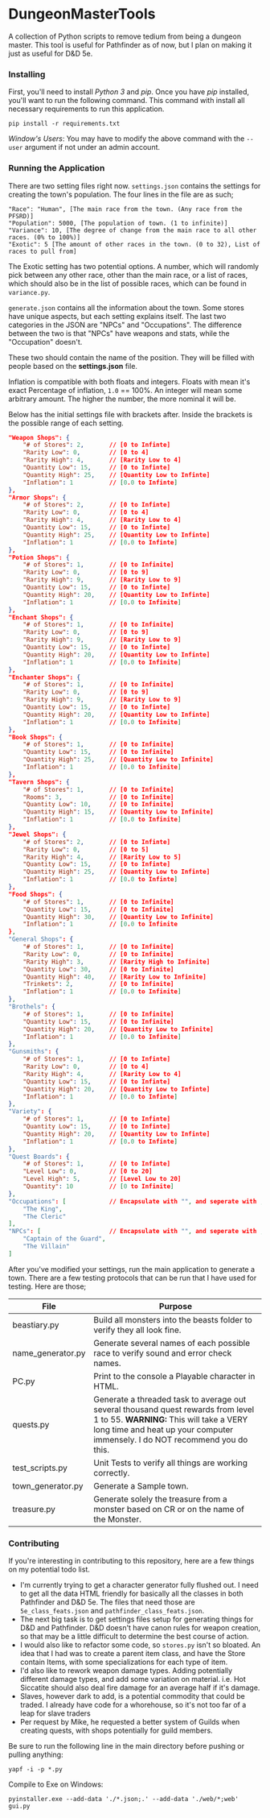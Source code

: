 # DungeonMasterTools
A collection of Python scripts to remove tedium from being a dungeon master. This tool is useful for Pathfinder as of now, but I plan on making it just as useful for D&amp;D 5e.

### Installing 
First, you'll need to install *Python 3* and *pip*. Once you have *pip* installed, you'll want to run the following command. This command with install all necessary requirements to run this application. 

    pip install -r requirements.txt

_Window's Users_: You may have to modify the above command with the ```--user``` argument if not under an admin account.

### Running the Application

There are two setting files right now. `settings.json` contains the settings for creating the town's population. The four lines in the file are as such;

    "Race": "Human", [The main race from the town. (Any race from the PFSRD)]
    "Population": 5000, [The population of town. (1 to infinite)]
    "Variance": 10, [The degree of change from the main race to all other races. (0% to 100%)]
    "Exotic": 5 [The amount of other races in the town. (0 to 32), List of races to pull from]

The Exotic setting has two potential options. A number, which will randomly pick between any other race, other than the main race, or a list of races, which should also be in the list of possible races, which can be found in `variance.py`.

`generate.json` contains all the information about the town. Some stores have unique aspects, but each setting explains itself. The last two categories in the JSON are "NPCs" and "Occupations". The difference between the two is that "NPCs" have weapons and stats, while the "Occupation" doesn't. 

These two should contain the name of the position. They will be filled with people based on the **settings.json** file.

Inflation is compatible with both floats and integers. Floats with mean it's exact Percentage of inflation, `1.0` == 100%. An integer will mean some arbitrary amount. The higher the number, the more nominal it will be.

Below has the initial settings file with brackets after. Inside the brackets is the possible range of each setting.

```json
"Weapon Shops": {
    "# of Stores": 2,       // [0 to Infinte]
    "Rarity Low": 0,        // [0 to 4]
    "Rarity High": 4,       // [Rarity Low to 4]
    "Quantity Low": 15,     // [0 to Infinte]
    "Quantity High": 25,    // [Quantity Low to Infinte]
    "Inflation": 1          // [0.0 to Infinte]
},
"Armor Shops": {
    "# of Stores": 2,       // [0 to Infinte]
    "Rarity Low": 0,        // [0 to 4]
    "Rarity High": 4,       // [Rarity Low to 4]
    "Quantity Low": 15,     // [0 to Infinte]
    "Quantity High": 25,    // [Quantity Low to Infinte]
    "Inflation": 1          // [0.0 to Infinte]
},
"Potion Shops": {
    "# of Stores": 1,       // [0 to Infinite]
    "Rarity Low": 0,        // [0 to 9]
    "Rarity High": 9,       // [Rarity Low to 9]
    "Quantity Low": 15,     // [0 to Infinte]
    "Quantity High": 20,    // [Quantity Low to Infinte]
    "Inflation": 1          // [0.0 to Infinite]
},
"Enchant Shops": {
    "# of Stores": 1,       // [0 to Infinite]
    "Rarity Low": 0,        // [0 to 9]
    "Rarity High": 9,       // [Rarity Low to 9]
    "Quantity Low": 15,     // [0 to Infinte]
    "Quantity High": 20,    // [Quantity Low to Infinte]
    "Inflation": 1          // [0.0 to Infinite]
},
"Enchanter Shops": {
    "# of Stores": 1,       // [0 to Infinite]
    "Rarity Low": 0,        // [0 to 9]
    "Rarity High": 9,       // [Rarity Low to 9]
    "Quantity Low": 15,     // [0 to Infinte]
    "Quantity High": 20,    // [Quantity Low to Infinte]
    "Inflation": 1          // [0.0 to Infinite]
},
"Book Shops": {
    "# of Stores": 1,       // [0 to Infinite]
    "Quantity Low": 15,     // [0 to Infinite]
    "Quantity High": 25,    // [Quantity Low to Infinite]
    "Inflation": 1          // [0.0 to Infinite]
},
"Tavern Shops": {
    "# of Stores": 1,       // [0 to Infinite]
    "Rooms": 3,             // [0 to Infinite]
    "Quantity Low": 10,     // [0 to Infinite]
    "Quantity High": 15,    // [Quantity Low to Infinite]
    "Inflation": 1          // [0.0 to Infinite]
},
"Jewel Shops": {
    "# of Stores": 2,       // [0 to Infinte]
    "Rarity Low": 0,        // [0 to 5]
    "Rarity High": 4,       // [Rarity Low to 5]
    "Quantity Low": 15,     // [0 to Infinte]
    "Quantity High": 25,    // [Quantity Low to Infinte]
    "Inflation": 1          // [0.0 to Infinte]
},
"Food Shops": {
    "# of Stores": 1,       // [0 to Infinite]
    "Quantity Low": 15,     // [0 to Infinite]
    "Quantity High": 30,    // [Quantity Low to Infinite]
    "Inflation": 1          // [0.0 to Infinite
},
"General Shops": {
    "# of Stores": 1,       // [0 to Infinite]
    "Rarity Low": 0,        // [0 to Infinite]
    "Rarity High": 3,       // [Rarity High to Infinite]
    "Quantity Low": 30,     // [0 to Infinite]
    "Quantity High": 40,    // [Rarity Low to Infinite]
    "Trinkets": 2,          // [0 to Infinite]
    "Inflation": 1          // [0.0 to Infinite]
},
"Brothels": {
    "# of Stores": 1,       // [0 to Infinite]
    "Quantity Low": 15,     // [0 to Infinite]
    "Quantity High": 20,    // [Quantity Low to Infinite]
    "Inflation": 1          // [0.0 to Infinite]
},
"Gunsmiths": {
    "# of Stores": 1,       // [0 to Infinte]
    "Rarity Low": 0,        // [0 to 4]
    "Rarity High": 4,       // [Rarity Low to 4]
    "Quantity Low": 15,     // [0 to Infinte]
    "Quantity High": 20,    // [Quantity Low to Infinte]
    "Inflation": 1          // [0.0 to Infinte]
},
"Variety": {
    "# of Stores": 1,       // [0 to Infinte]
    "Quantity Low": 15,     // [0 to Infinte]
    "Quantity High": 20,    // [Quantity Low to Infinte]
    "Inflation": 1          // [0.0 to Infinte]
},
"Quest Boards": {
    "# of Stores": 1,       // [0 to Infinte]
    "Level Low": 0,         // [0 to 20]
    "Level High": 5,        // [Level Low to 20]
    "Quantity": 10          // [0 to Infinite]
},
"Occupations": [            // Encapsulate with "", and seperate with ,
    "The King",
    "The Cleric"
],
"NPCs": [                   // Encapsulate with "", and seperate with ,
    "Captain of the Guard",
    "The Villain"
]
```

After you've modified your settings, run the main application to generate a town. There are a few testing protocols that can be run that I have used for testing. Here are those;

| File               | Purpose       |
| ------------------ | ------------- |
| beastiary.py       | Build all monsters into the beasts folder to verify they all look fine. |
| name_generator.py  | Generate several names of each possible race to verify sound and error check names. |
| PC.py              | Print to the console a Playable character in HTML. |
| quests.py          | Generate a threaded task to average out several thousand quest rewards from level 1 to 55. **WARNING:** This will take a VERY long time and heat up your computer immensely. I do NOT recommend you do this. |
| test_scripts.py    | Unit Tests to verify all things are working correctly. |
| town_generator.py  | Generate a Sample town. |
| treasure.py        | Generate solely the treasure from a monster based on CR or on the name of the Monster. |

### Contributing

If you're interesting in contributing to this repository, here are a few things on my potential todo list.

* I'm currently trying to get a character generator fully flushed out. I need to get all the data HTML friendly for basically all the classes in both Pathfinder and D&D 5e. The files that need those are `5e_class_feats.json` and `pathfinder_class_feats.json`.
* The next big task is to get settings files setup for generating things for D&D and Pathfinder. D&D doesn't have canon rules for weapon creation, so that may be a little difficult to determine the best course of action.
* I would also like to refactor some code, so `stores.py` isn't so bloated. An idea that I had was to create a parent item class, and have the Store contain Items, with some specializations for each type of item.
* I'd also like to rework weapon damage types. Adding potentially different damage types, and add some variation on material. i.e. Hot Siccatite should also deal fire damage for an average half if it's damage.
* Slaves, however dark to add, is a potential commodity that could be traded. I already have code for a whorehouse, so it's not too far of a leap for slave traders
* Per request by Mike, he requested a better system of Guilds when creating quests, with shops potentially for guild members.

Be sure to run the following line in the main directory before pushing or pulling anything: 

```
yapf -i -p *.py
```

Compile to Exe on Windows:

```
pyinstaller.exe --add-data './*.json;.' --add-data './web/*;web' gui.py
```

